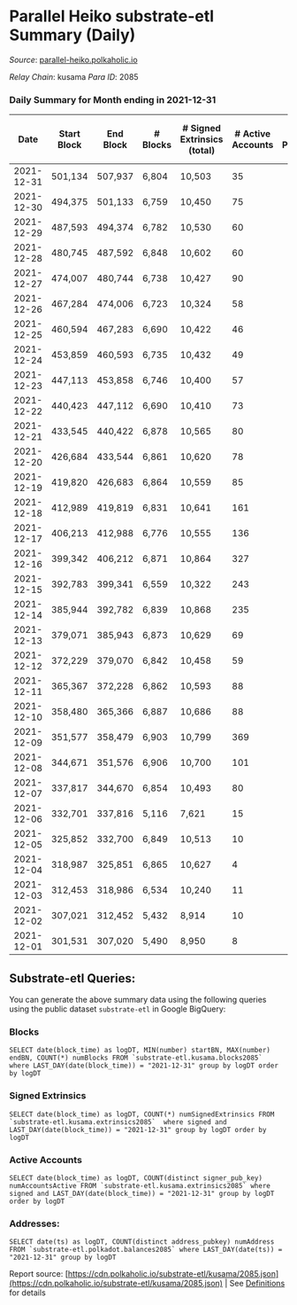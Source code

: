 # Parallel Heiko substrate-etl Summary (Daily)

_Source_: [parallel-heiko.polkaholic.io](https://parallel-heiko.polkaholic.io)

*Relay Chain*: kusama
*Para ID*: 2085



### Daily Summary for Month ending in 2021-12-31


| Date | Start Block | End Block | # Blocks | # Signed Extrinsics (total) | # Active Accounts | # Passive | # New | # Addresses with Balances | # Events | # Transfers | # XCM Transfers In | # XCM Transfers Out |
| ---- | ----------- | --------- | -------- | --------------------------- | ----------------- | --------- | ----- | ------------------------- | -------- | ----------- | ------------------ | ------------------- |
| 2021-12-31 | 501,134 | 507,937 | 6,804  | 10,503 | 35 |  |  | 10,773 | 56,566 | 907 ($0.001) |   |   |
| 2021-12-30 | 494,375 | 501,133 | 6,759  | 10,450 | 75 |  |  | 10,773 | 57,122 | 1,715 ($0.003) |   |   |
| 2021-12-29 | 487,593 | 494,374 | 6,782  | 10,530 | 60 |  |  | 10,770 | 57,273 | 1,519 ($17.74) | 1 ($12.55) |   |
| 2021-12-28 | 480,745 | 487,592 | 6,848  | 10,602 | 60 |  |  | 10,770 | 57,503 | 1,324 ($0.003) | 2 ($616.95) |   |
| 2021-12-27 | 474,007 | 480,744 | 6,738  | 10,427 | 90 |  |  | 10,768 | 57,239 | 1,935 ($1.17) | 1 ($3.19) |   |
| 2021-12-26 | 467,284 | 474,006 | 6,723  | 10,324 | 58 |  |  | 10,758 | 56,120 | 1,316 ($3.66) |   |   |
| 2021-12-25 | 460,594 | 467,283 | 6,690  | 10,422 | 46 |  |  | 10,757 | 56,193 | 1,071 ($138.11) |   | 1 ($58.39) |
| 2021-12-24 | 453,859 | 460,593 | 6,735  | 10,432 | 49 |  |  | 10,755 | 56,577 | 1,327 ($92.25) |   |   |
| 2021-12-23 | 447,113 | 453,858 | 6,746  | 10,400 | 57 |  |  | 10,754 | 56,549 | 1,381 ($0.002) | 2 ($1,509.42) |   |
| 2021-12-22 | 440,423 | 447,112 | 6,690  | 10,410 | 73 |  |  | 10,752 | 56,926 | 1,818 ($93.35) |   |   |
| 2021-12-21 | 433,545 | 440,422 | 6,878  | 10,565 | 80 |  |  | 10,747 | 58,094 | 1,978 ($494.70) |   |   |
| 2021-12-20 | 426,684 | 433,544 | 6,861  | 10,620 | 78 |  |  | 10,739 | 58,220 | 1,908 ($69.70) | 3 ($210.75) | 1 ($2,175.30) |
| 2021-12-19 | 419,820 | 426,683 | 6,864  | 10,559 | 85 |  |  | 10,737 | 57,826 | 1,774 ($598.56) | 1 ($29.67) |   |
| 2021-12-18 | 412,989 | 419,819 | 6,831  | 10,641 | 161 |  |  | 10,737 | 59,363 | 2,940 ($65.24) | 3 ($336.97) | 1 ($484.99) |
| 2021-12-17 | 406,213 | 412,988 | 6,776  | 10,555 | 136 |  |  | 10,730 | 51,640 | 2,403 ($753.91) |   |   |
| 2021-12-16 | 399,342 | 406,212 | 6,871  | 10,864 | 327 |  |  | 10,729 | 39,618 | 3,776 ($28.33) | 4 ($474.28) | 1 ($258.01) |
| 2021-12-15 | 392,783 | 399,341 | 6,559  | 10,322 | 243 |  |  | 10,727 | 69,423 | 13,953 ($31,584.31) |   |   |
| 2021-12-14 | 385,944 | 392,782 | 6,839  | 10,868 | 235 |  |  | 10,727 | 43,232 | 4,329 ($331,273.62) | 1 ($534.19) |   |
| 2021-12-13 | 379,071 | 385,943 | 6,873  | 10,629 | 69 |  |  | 10,727 | 36,543 | 1,448 ($421.01) | 1 ($140.35) |   |
| 2021-12-12 | 372,229 | 379,070 | 6,842  | 10,458 | 59 |  |  | 10,727 | 36,045 | 1,376 ($117.73) |   |   |
| 2021-12-11 | 365,367 | 372,228 | 6,862  | 10,593 | 88 |  |  | 10,727 | 36,987 | 1,949 ($2,919.17) | 4 ($2,191.09) | 1 ($1,430.07) |
| 2021-12-10 | 358,480 | 365,366 | 6,887  | 10,686 | 88 |  |  | 10,724 | 35,613 | 369 ($34.79) | 1 ($34.79) |   |
| 2021-12-09 | 351,577 | 358,479 | 6,903  | 10,799 | 369 |  |  | 10,723 | 35,798 | 2 ($144,969.59) |   | 1 ($328.37) |
| 2021-12-08 | 344,671 | 351,576 | 6,906  | 10,700 | 101 |  |  | 10,723 | 36,057 | 243 ($1,737.37) |   |   |
| 2021-12-07 | 337,817 | 344,670 | 6,854  | 10,493 | 80 |  |  | 10,723 | 34,802 | 5 ($435,327.93) | 1 ($127.84) |   |
| 2021-12-06 | 332,701 | 337,816 | 5,116  | 7,621 | 15 |  |  | 10,722 | 25,488 | 1 ($132.08) |   |   |
| 2021-12-05 | 325,852 | 332,700 | 6,849  | 10,513 | 10 |  |  | 10,722 | 34,743 |   | 1 ($54.78) | 1 ($374.49) |
| 2021-12-04 | 318,987 | 325,851 | 6,865  | 10,627 | 4 |  |  | 10,721 | 34,998 |   | 1 ($90.29) |   |
| 2021-12-03 | 312,453 | 318,986 | 6,534  | 10,240 | 11 |  |  | 10,720 | 33,560 |   |   |   |
| 2021-12-02 | 307,021 | 312,452 | 5,432  | 8,914 | 10 |  |  | 10,720 | 28,753 | 7 ($1,753.54) | 5 ($1,216.37) | 3 ($2,698.70) |
| 2021-12-01 | 301,531 | 307,020 | 5,490  | 8,950 | 8 |  |  | 10,719 | 28,896 |   | 1 ($271.71) |   |

## Substrate-etl Queries:
You can generate the above summary data using the following queries using the public dataset `substrate-etl` in Google BigQuery:


### Blocks
```
SELECT date(block_time) as logDT, MIN(number) startBN, MAX(number) endBN, COUNT(*) numBlocks FROM `substrate-etl.kusama.blocks2085`  where LAST_DAY(date(block_time)) = "2021-12-31" group by logDT order by logDT
```


### Signed Extrinsics
```
SELECT date(block_time) as logDT, COUNT(*) numSignedExtrinsics FROM `substrate-etl.kusama.extrinsics2085`  where signed and LAST_DAY(date(block_time)) = "2021-12-31" group by logDT order by logDT
```


### Active Accounts
```
SELECT date(block_time) as logDT, COUNT(distinct signer_pub_key) numAccountsActive FROM `substrate-etl.kusama.extrinsics2085` where signed and LAST_DAY(date(block_time)) = "2021-12-31" group by logDT order by logDT
```


### Addresses:
```
SELECT date(ts) as logDT, COUNT(distinct address_pubkey) numAddress FROM `substrate-etl.polkadot.balances2085` where LAST_DAY(date(ts)) = "2021-12-31" group by logDT
```



Report source: [https://cdn.polkaholic.io/substrate-etl/kusama/2085.json](https://cdn.polkaholic.io/substrate-etl/kusama/2085.json) | See [Definitions](/DEFINITIONS.md) for details
